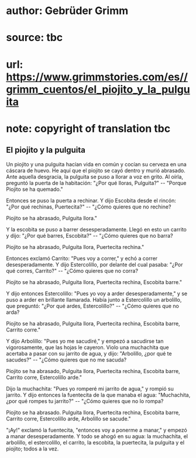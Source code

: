 # author: Gebrüder Grimm
# source: tbc
# url: https://www.grimmstories.com/es//grimm_cuentos/el_piojito_y_la_pulguita
# note: copyright of translation tbc

## El piojito y la pulguita 

Un piojito y una pulguita hacían vida en común y cocían su cerveza en
una cáscara de huevo. He aquí que el piojito se cayó dentro y murió
abrasado. Ante aquella desgracia, la pulguita se puso a llorar a voz en
grito. Al oírla, preguntó la puerta de la habitación: "¿Por qué lloras,
Pulguita?" -- "Porque Piojito se ha quemado."

Entonces se puso la puerta a rechinar. Y dijo Escobita desde el rincón:
"¿Por qué rechinas, Puertecita?" -- "¿Cómo quieres que no rechine?

Piojito se ha abrasado,
Pulguita llora."

Y la escobita se puso a barrer desesperadamente. Llegó en esto un
carrito y dijo: "¿Por qué barres, Escobita?" -- "¿Cómo quieres que no
barra?

Piojito se ha abrasado,
Pulguita llora,
Puertecita rechina."

Entonces exclamó Carrito: "Pues voy a correr," y echó a correr
desesperadamente. Y dijo Estercolillo, por delante del cual pasaba:
"¿Por qué corres, Carrito?" -- "¿Cómo quieres que no corra?

Piojito se ha abrasado,
Pulguita llora,
Puertecita rechina,
Escobita barre."

Y dijo entonces Estercolillo: "Pues yo voy a arder desesperadamente,"
y se puso a arder en brillante llamarada. Había junto a Estercolillo un
arbolillo, que preguntó: "¿Por qué ardes, Estercolillo?" -- "¿Cómo
quieres que no arda?

Piojito se ha abrasado,
Pulguita llora,
Puertecita rechina,
Escobita barre,
Carrito corre."

Y dijo Arbolillo: "Pues yo me sacudiré," y empezó a sacudirse tan
vigorosamente, que las hojas le cayeron. Violo una muchachita que
acertaba a pasar con su jarrito de agua, y dijo: "Arbolillo, ¿por qué
te sacudes?" -- "¿Cómo quieres que no me sacuda?

Piojito se ha abrasado,
Pulguita llora,
Puertecita rechina,
Escobita barre,
Carrito corre,
Estercolillo arde."

Dijo la muchachita: "Pues yo romperé mi jarrito de agua," y rompió su
jarrito. Y dijo entonces la fuentecita de la que manaba el agua:
"Muchachita, ¿por qué rompes tu jarrito?" -- "¿Cómo quieres que no lo
rompa?

Piojito se ha abrasado.
Pulguita llora,
Puertecita rechina,
Escobita barre,
Carrito corre,
Estercolillo arde,
Arbolillo se sacude."

"¡Ay!" exclamó la fuentecita, "entonces voy a ponerme a manar," y
empezó a manar desesperadamente. Y todo se ahogó en su agua: la
muchachita, el arbolillo, el estercolillo, el carrito, la escobita, la
puertecita, la pulguita y el piojito; todos a la vez.

